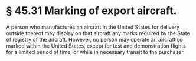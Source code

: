 # § 45.31   Marking of export aircraft.

A person who manufactures an aircraft in the United States for delivery outside thereof may display on that aircraft any marks required by the State of registry of the aircraft. However, no person may operate an aircraft so marked within the United States, except for test and demonstration flights for a limited period of time, or while in necessary transit to the purchaser. 




